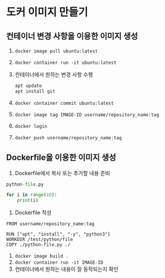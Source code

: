 # 도커 이미지 만들기

## 컨테이너 변경 사항을 이용한 이미지 생성

1. `docker image pull ubuntu:latest`
2. `docker container run -it ubuntu:latest`
3. 컨테이너에서 원하는 변경 사항 수행

   ```bash
   apt update
   apt install git
   ```

4. `docker container commit ubuntu:latest`
5. `docker image tag IMAGE-ID username/repository_name:tag`
6. `docker login`
7. `docker push username/repository_name:tag`

## Dockerfile을 이용한 이미지 생성

1. Dockerfile에서 복사 또는 추가할 내용 준비

```python
python-file.py

for i in range(10):
    print(i)
```

1. Dockerfile 작성

```docker
FROM username/repository_name:tag

RUN ["apt", "install", "-y", "python3"]
WORKDIR /test/python/file
COPY ./python-file.py ./
```

1. `docker image build .`
2. `docker container run -it IMAGE-ID`
3. 컨테이너에서 원하는 내용이 잘 동작되는지 확인
